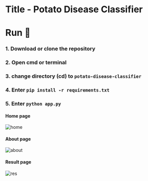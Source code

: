 # Title - Potato Disease Classifier
# Run 🎯
### 1. Download or clone the repository
### 2. Open cmd or terminal
### 3. change directory (cd) to `potato-disease-classifier`
### 4. Enter `pip install -r requirements.txt`
### 5. Enter `python app.py`

#### Home page
![home](https://github.com/ashok49473/potato-disease-classifier/blob/master/images-md/home.png)

#### About page
![about](https://github.com/ashok49473/potato-disease-classifier/blob/master/images-md/about.png)

#### Result page
![res](https://github.com/ashok49473/potato-disease-classifier/blob/master/images-md/result.png)
